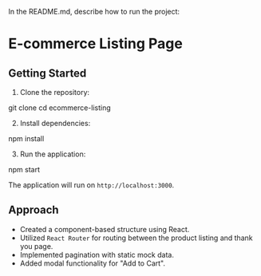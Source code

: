In the README.md, describe how to run the project:

# E-commerce Listing Page

## Getting Started

1. Clone the repository:

git clone <repo-url> cd ecommerce-listing


2. Install dependencies:

npm install


3. Run the application:

npm start


The application will run on `http://localhost:3000`.

## Approach

- Created a component-based structure using React.
- Utilized `React Router` for routing between the product listing and thank you page.
- Implemented pagination with static mock data.
- Added modal functionality for "Add to Cart".
